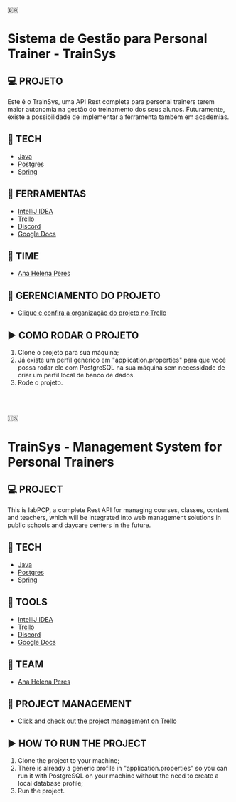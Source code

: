 🇧🇷
# Sistema de Gestão para Personal Trainer - TrainSys

## 💻 PROJETO

Este é o TrainSys, uma API Rest completa para personal trainers terem maior autonomia na gestão do treinamento dos seus alunos. Futuramente, existe a possibilidade de implementar a ferramenta também em academias. 

## 🚀 TECH
- [Java](https://www.java.com/pt-BR/download/help/whatis_java.html)
- [Postgres](https://www.postgresql.org)
- [Spring](https://spring.io)

## 🔧 FERRAMENTAS
- [IntelliJ IDEA](https://www.jetbrains.com/pt-br/idea/)
- [Trello](https://trello.com/pt-BR)
- [Discord](https://discord.com)
- [Google Docs](https://www.google.com/docs/about/)
  
## 📇 TIME
- [Ana Helena Peres](https://github.com/anahperes)

## 📝 GERENCIAMENTO DO PROJETO
- [Clique e confira a organização do projeto no Trello](https://trello.com/b/DzAx8TpI/projeto-012-trainsys)

## ▶️ COMO RODAR O PROJETO
1. Clone o projeto para sua máquina;
2. Já existe um perfil genérico em "application.properties" para que você possa rodar ele com PostgreSQL na sua máquina sem necessidade de criar um perfil local de banco de dados.
3. Rode o projeto.

<br>

<br>

🇺🇸
# TrainSys - Management System for Personal Trainers

## 💻 PROJECT

This is labPCP, a complete Rest API for managing courses, classes, content and teachers, which will be integrated into web management solutions in public schools and daycare centers in the future.

## 🚀 TECH
- [Java](https://www.java.com/download/help/whatis_java.html)
- [Postgres](https://www.postgresql.org)
- [Spring](https://spring.io)

## 🔧 TOOLS
- [IntelliJ IDEA](https://www.jetbrains.com/idea/)
- [Trello](https://trello.com/)
- [Discord](https://discord.com)
- [Google Docs](https://www.google.com/docs/about/)
    
## 📇 TEAM
- [Ana Helena Peres](https://github.com/anahperes)

## 📝 PROJECT MANAGEMENT
- [Click and check out the project management on Trello](https://trello.com/b/DzAx8TpI/projeto-012-trainsys)

## ▶️ HOW TO RUN THE PROJECT
1. Clone the project to your machine;
2. There is already a generic profile in "application.properties" so you can run it with PostgreSQL on your machine without the need to create a local database profile;
3. Run the project.

<br>
